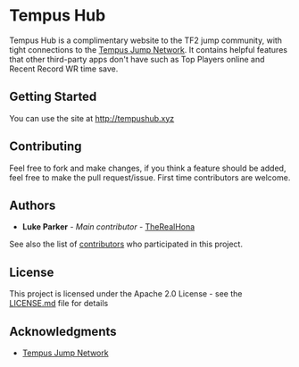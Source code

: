 # Tempus Hub
Tempus Hub is a complimentary website to the TF2 jump community, with tight connections to the [Tempus Jump Network](https://tempus.xyz). It contains helpful features that other third-party apps don't have such as Top Players online and Recent Record WR time save.
## Getting Started
You can use the site at http://tempushub.xyz

## Contributing
Feel free to fork and make changes, if you think a feature should be added, feel free to make the pull request/issue. First time contributors are welcome.

## Authors

* **Luke Parker** - *Main contributor* - [TheRealHona](https://github.com/TheRealHona)

See also the list of [contributors](https://github.com/TheRealHona/TempusHub/contributors) who participated in this project.

## License

This project is licensed under the Apache 2.0 License - see the [LICENSE.md](LICENSE) file for details

## Acknowledgments

* [Tempus Jump Network](https://tempus.xyz)
